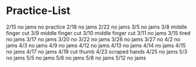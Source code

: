 # Practice-List

2/15 no jams no practice
2/18 no jams
2/22 no jams
3/5 no jams
3/8 middle finger cut
3/9 middle finger cut
3/10 middle finger cut
3/11 no jams 
3/15 tired no jams 
3/17 no jams
3/20 no 
3/22 no jams
3/26 no jams
3/27 no 
4/2 no jams
4/3 no jams
4/9 no jams
4/12 no jams
4/13 no jams
4/14 no jams
4/15 no jams
4/17 no jams
4/19 cut thumb 
4/23 scraped hands
4/25 no jams
5/3 no jams
5/5 no jams
5/6 no jams
5/8 no jams
5/12 no jams
